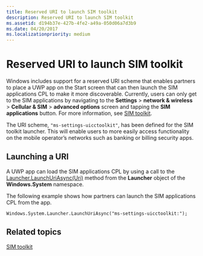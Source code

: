 ```yaml
---
title: Reserved URI to launch SIM toolkit
description: Reserved URI to launch SIM toolkit
ms.assetid: d194b37e-427b-4fe2-a49a-050d06a7d3b9
ms.date: 04/20/2017
ms.localizationpriority: medium
---
```


# Reserved URI to launch SIM toolkit


Windows includes support for a reserved URI scheme that enables partners to place a UWP app on the Start screen that can then launch the SIM applications CPL to make it more discoverable. Currently, users can only get to the SIM applications by navigating to the **Settings** &gt; **network & wireless** &gt; **Cellular & SIM** &gt; **advanced options** screen and tapping the **SIM applications** button. For more information, see [SIM toolkit](sim-toolkit.md).

The URI scheme, `"ms-settings-uicctoolkit"`, has been defined for the SIM toolkit launcher. This will enable users to more easily access functionality on the mobile operator’s networks such as banking or billing security apps.

## Launching a URI


A UWP app can load the SIM applications CPL by using a call to the [Launcher.LaunchUriAsync(Uri)](https://msdn.microsoft.com/library/windows/apps/hh701480.aspx) method from the **Launcher** object of the **Windows.System** namespace.

The following example shows how partners can launch the SIM applications CPL from the app.

``` syntax
Windows.System.Launcher.LaunchUriAsync("ms-settings-uicctoolkit:");
```

## Related topics


[SIM toolkit](sim-toolkit.md)

 

 






